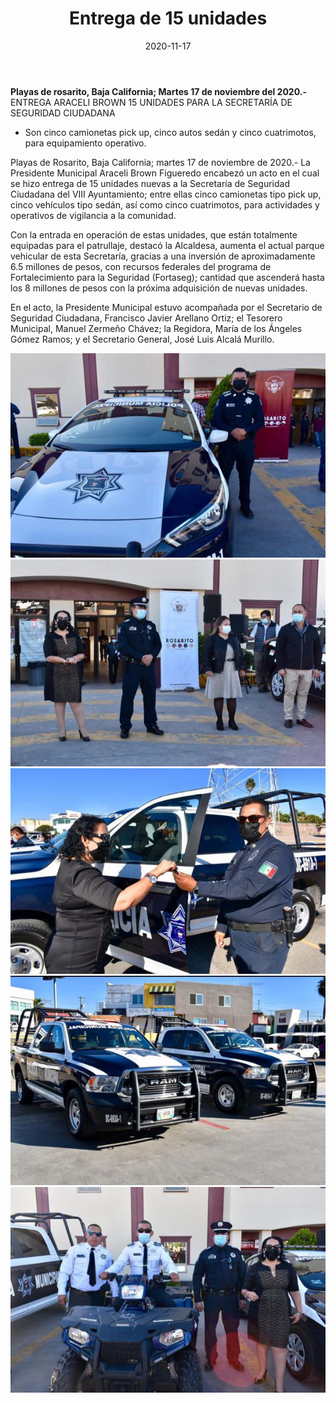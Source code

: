﻿---
layout: blog
title:  "Entrega de 15 unidades"
date:   2020-11-17 
Categories: rosarito 
permalink: /:categories/:title:output_ext
image: /img/cnr/entrega-de-unidades.jpg
autor: 
---


**Playas de rosarito, Baja California;  Martes 17 de noviembre del 2020.-** ENTREGA ARACELI BROWN 15 UNIDADES PARA LA SECRETARÍA DE SEGURIDAD CIUDADANA


* Son cinco camionetas pick up, cinco autos sedán y cinco cuatrimotos, para equipamiento operativo.


Playas de Rosarito, Baja California; martes 17 de noviembre de 2020.- La Presidente Municipal Araceli Brown Figueredo encabezó un acto en el cual se hizo entrega de 15 unidades nuevas a la Secretaría de Seguridad Ciudadana del VIII Ayuntamiento; entre ellas cinco camionetas tipo pick up, cinco vehículos tipo sedán, así como cinco cuatrimotos, para actividades y operativos de vigilancia a la comunidad.


Con la entrada en operación de estas unidades, que están totalmente equipadas para el patrullaje, destacó la Alcaldesa, aumenta el actual parque vehicular de esta Secretaría, gracias a una inversión de aproximadamente 6.5 millones de pesos, con recursos federales del programa de Fortalecimiento para la Seguridad (Fortaseg); cantidad que ascenderá hasta los 8 millones de pesos con la próxima adquisición de nuevas unidades.


En el acto, la Presidente Municipal estuvo acompañada por el Secretario de Seguridad Ciudadana, Francisco Javier Arellano Ortiz; el Tesorero Municipal, Manuel Zermeño Chávez; la Regidora, María de los Ángeles Gómez Ramos; y el Secretario General, José Luis Alcalá Murillo.

<div id="carouselExampleSlidesOnly" class="carousel slide" data-ride="carousel">
  <div class="carousel-inner">
    <div class="carousel-item active">
       <img class="d-block w-100" src="/img/cnr/entrega-de-unidades.jpg" loading="lazy"  alt="Entrega de 15 unidades">
    </div>
    <div class="carousel-item active">
       <img class="d-block w-100" src="/img/cnr/entrega-de-unidades-2.jpg" loading="lazy"  alt="Entrega de 15 unidades">
    </div>
    <div class="carousel-item active">
       <img class="d-block w-100" src="/img/cnr/entrega-de-unidades-3.jpg" loading="lazy"  alt="Entrega de 15 unidades">
    </div>
    <div class="carousel-item active">
       <img class="d-block w-100" src="/img/cnr/entrega-de-unidades-4.jpg" loading="lazy"  alt="Entrega de 15 unidades">
    </div>
    <div class="carousel-item active">
       <img class="d-block w-100" src="/img/cnr/entrega-de-unidades-5.jpg" loading="lazy"  alt="Entrega de 15 unidades">
    </div>                   
  </div>
</div>